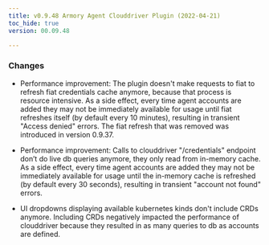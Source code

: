 ```yaml
---
title: v0.9.48 Armory Agent Clouddriver Plugin (2022-04-21)
toc_hide: true
version: 00.09.48

---
```


### Changes

* Performance improvement: The plugin doesn't make requests to fiat to refresh fiat credentials cache anymore, because that process is resource intensive. As a side effect, every time agent accounts are added they may not be immediately available for usage until fiat refreshes itself (by default every 10 minutes), resulting in transient "Access denied" errors. The fiat refresh that was removed was introduced in version 0.9.37.

* Performance improvement: Calls to clouddriver "/credentials" endpoint don’t do live db queries anymore, they only read from in-memory cache. As a side effect, every time agent accounts are added they may not be immediately available for usage until the in-memory cache is refreshed (by default every 30 seconds), resulting in transient "account not found" errors.

* UI dropdowns displaying available kubernetes kinds don't include CRDs anymore. Including CRDs negatively impacted the performance of clouddriver because they resulted in as many queries to db as accounts are defined.

